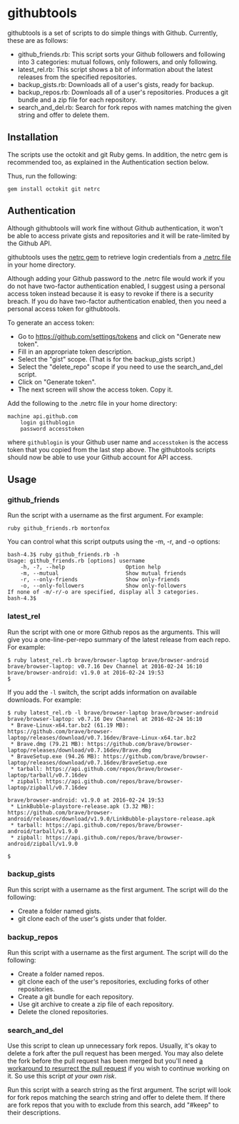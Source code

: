 # githubtools

githubtools is a set of scripts to do simple things with Github. Currently,
these are as follows:

* github\_friends.rb: This script sorts your Github followers and following
  into 3 categories: mutual follows, only followers, and only following.
* latest\_rel.rb: This script shows a bit of information about the latest
  releases from the specified repositories.
* backup\_gists.rb: Downloads all of a user's gists, ready for backup.
* backup\_repos.rb: Downloads all of a user's repositories. Produces a git
  bundle and a zip file for each repository.
* search\_and\_del.rb: Search for fork repos with names matching the given
  string and offer to delete them.

## Installation

The scripts use the octokit and git Ruby gems. In addition, the netrc gem is
recommended too, as explained in the Authentication section below.

Thus, run the following:

    gem install octokit git netrc

## Authentication

Although githubtools will work fine without Github authentication, it won't be
able to access private gists and repositories and it will be rate-limited by
the Github API.

githubtools uses the [netrc gem](https://github.com/heroku/netrc) to retrieve
login credentials from a
[.netrc file](http://www.gnu.org/software/inetutils/manual/html\_node/The-\_002enetrc-file.html)
in your home directory.

Although adding your Github password to the .netrc file would work if you do
not have two-factor authentication enabled, I suggest using a personal access
token instead because it is easy to revoke if there is a security breach. If
you do have two-factor authentication enabled, then you need a personal access
token for githubtools.

To generate an access token:

* Go to <https://github.com/settings/tokens> and click on "Generate new token".
* Fill in an appropriate token description.
* Select the "gist" scope. (That is for the backup\_gists script.)
* Select the "delete\_repo" scope if you need to use the search\_and\_del
  script.
* Click on "Generate token".
* The next screen will show the access token. Copy it.

Add the following to the .netrc file in your home directory:

    machine api.github.com
        login githublogin
        password accesstoken

where ```githublogin``` is your Github user name and ```accesstoken``` is the
access token that you copied from the last step above. The githubtools scripts
should now be able to use your Github account for API access.

## Usage

### github\_friends

Run the script with a username as the first argument. For example:

    ruby github_friends.rb mortonfox

You can control what this script outputs using the -m, -r, and -o options:

    bash-4.3$ ruby github_friends.rb -h
    Usage: github_friends.rb [options] username
        -h, -?, --help                   Option help
        -m, --mutual                     Show mutual friends
        -r, --only-friends               Show only-friends
        -o, --only-followers             Show only-followers
    If none of -m/-r/-o are specified, display all 3 categories.
    bash-4.3$

### latest\_rel

Run the script with one or more Github repos as the arguments. This will give
you a one-line-per-repo summary of the latest release from each repo. For
example:

    $ ruby latest_rel.rb brave/browser-laptop brave/browser-android
    brave/browser-laptop: v0.7.16 Dev Channel at 2016-02-24 16:10
    brave/browser-android: v1.9.0 at 2016-02-24 19:53
    $

If you add the ```-l``` switch, the script adds information on available
downloads. For example:

    $ ruby latest_rel.rb -l brave/browser-laptop brave/browser-android
    brave/browser-laptop: v0.7.16 Dev Channel at 2016-02-24 16:10
     * Brave-Linux-x64.tar.bz2 (61.19 MB): https://github.com/brave/browser-laptop/releases/download/v0.7.16dev/Brave-Linux-x64.tar.bz2
     * Brave.dmg (79.21 MB): https://github.com/brave/browser-laptop/releases/download/v0.7.16dev/Brave.dmg
     * BraveSetup.exe (94.26 MB): https://github.com/brave/browser-laptop/releases/download/v0.7.16dev/BraveSetup.exe
     * tarball: https://api.github.com/repos/brave/browser-laptop/tarball/v0.7.16dev
     * zipball: https://api.github.com/repos/brave/browser-laptop/zipball/v0.7.16dev

    brave/browser-android: v1.9.0 at 2016-02-24 19:53
     * LinkBubble-playstore-release.apk (3.32 MB): https://github.com/brave/browser-android/releases/download/v1.9.0/LinkBubble-playstore-release.apk
     * tarball: https://api.github.com/repos/brave/browser-android/tarball/v1.9.0
     * zipball: https://api.github.com/repos/brave/browser-android/zipball/v1.9.0

    $

### backup\_gists

Run this script with a username as the first argument. The script will do the
following:

* Create a folder named gists.
* git clone each of the user's gists under that folder.

### backup\_repos

Run this script with a username as the first argument. The script will do the
following:

* Create a folder named repos.
* git clone each of the user's repositories, excluding forks of other repositories.
* Create a git bundle for each repository.
* Use git archive to create a zip file of each repository.
* Delete the cloned repositories.

### search\_and\_del

Use this script to clean up unnecessary fork repos. Usually, it's okay to
delete a fork after the pull request has been merged. You may also delete the
fork before the pull request has been merged but you'll need [a workaround to
resurrect the pull
request](https://github.com/isaacs/github/issues/168#issuecomment-374201226)
if you wish to continue working on it. So use this script *at your own risk*.

Run this script with a search string as the first argument. The script will
look for fork repos matching the search string and offer to delete them. If
there are fork repos that you with to exclude from this search, add "#keep" to
their descriptions.
